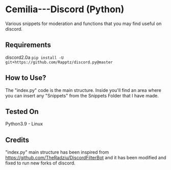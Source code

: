 # Cemilia---Discord (Python)
Various snippets for moderation and functions that you may find useful on discord.

## Requirements
discord2.0a 
``` pip install -U git+https://github.com/Rapptz/discord.py@master ```

## How to Use?
The "index.py" code is the main structure. Inside you'll find an area where you can insert any "Snippets" from the Snippets Folder that I have made. 

## Tested On
Python3.9 - Linux 

## Credits
"index.py" main structure has been inspired from https://github.com/TheRadziu/DiscordFilterBot and it has been modified and fixed to run new forks of discord.
